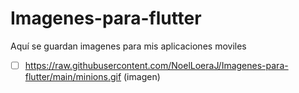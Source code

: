 # Imagenes-para-flutter
Aquí se guardan imagenes para mis aplicaciones moviles
- [ ] https://raw.githubusercontent.com/NoelLoeraJ/Imagenes-para-flutter/main/minions.gif (imagen)
